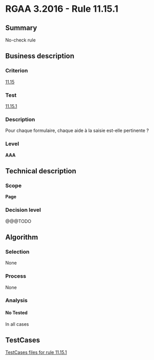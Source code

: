 # RGAA 3.2016 - Rule 11.15.1

## Summary
No-check rule


## Business description

### Criterion
[11.15](http://references.modernisation.gouv.fr/rgaa-accessibilite/criteres.html#crit-11-15)

### Test
[11.15.1](http://references.modernisation.gouv.fr/rgaa-accessibilite/criteres.html#test-11-15-1)

### Description
<div lang="fr">Pour chaque formulaire, chaque aide &#xE0; la saisie est-elle pertinente&nbsp;?</div>

### Level
**AAA**


## Technical description

### Scope
**Page**

### Decision level
@@@TODO


## Algorithm

### Selection
None

### Process
None

### Analysis

#### No Tested
In all cases


##  TestCases

[TestCases files for rule 11.15.1](https://github.com/Asqatasun/Asqatasun/tree/RGAA_3.2016/rules/rules-rgaa3.2016/src/test/resources/testcases/rgaa32016/Rgaa32016Rule111501/)


